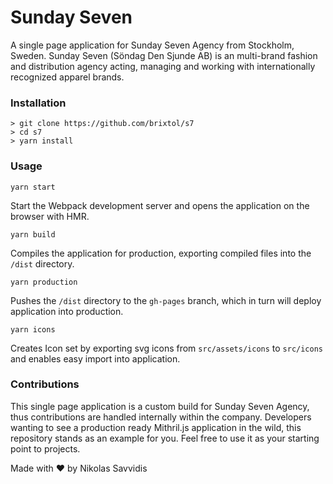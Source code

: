 
 # Sunday Seven
A single page application for Sunday Seven Agency from Stockholm, Sweden. Sunday Seven (Söndag Den Sjunde AB) is an multi-brand fashion and distribution agency acting, managing and working with internationally recognized apparel brands.


### Installation
```shell
> git clone https://github.com/brixtol/s7
> cd s7
> yarn install
```

### Usage
```
yarn start
```
 Start the Webpack development server and opens the application on the browser with HMR.

```
yarn build
```
 Compiles the application for production, exporting compiled files into the `/dist` directory.

```
yarn production
```
Pushes the  `/dist` directory to the `gh-pages` branch, which in turn will deploy application into production.

```
yarn icons
```
Creates Icon set by exporting svg icons from `src/assets/icons` to `src/icons` and enables easy import into application.


### Contributions
This single page application is a custom build for Sunday Seven Agency, thus contributions are handled internally within the company. Developers wanting to see a production ready Mithril.js application in the wild, this repository stands as an example for you. Feel free to use it as your starting point to projects.

Made with ❤️ by Nikolas Savvidis
